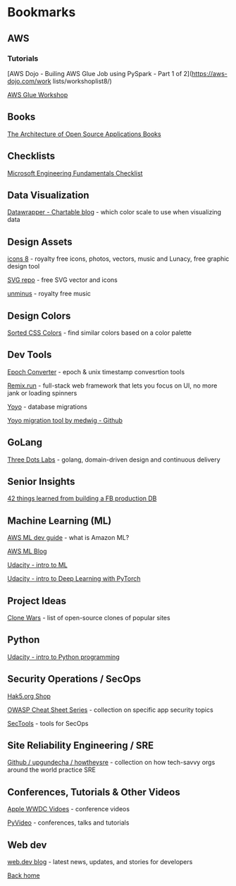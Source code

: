 # Bookmarks

## AWS

### Tutorials

[AWS Dojo - Builing AWS Glue Job using PySpark - Part 1 of 2](https://aws-dojo.com/work
lists/workshoplist8/)

[AWS Glue Workshop](https://aws-glue-intro.workshop.aws/intro.html)

## Books

[The Architecture of Open Source Applications Books](http://www.aosabook.org/en/)

## Checklists

[Microsoft Engineering Fundamentals Checklist](https://microsoft.github.io/code-with-engineering-playbook/ENG-FUNDAMENTALS-CHECKLIST/)

## Data Visualization

[Datawrapper - Chartable blog](https://blog.datawrapper.de/which-color-scale-to-use-in-data-vis/) - which color scale to use when visualizing data

## Design Assets

[icons 8](https://icons8.com/) - royalty free icons, photos, vectors, music and Lunacy, free graphic design tool

[SVG repo](https://www.svgrepo.com) - free SVG vector and icons

[unminus](https://www.unminus.com/) - royalty free music

## Design Colors

[Sorted CSS Colors](https://enes.in/sorted-colors/) - find similar colors based on a color palette

## Dev Tools

[Epoch Converter](https://www.epochconverter.com) - epoch & unix timestamp convesrtion tools

[Remix.run](https://remix.run) - full-stack web framework that lets you focus on UI, no more jank or loading spinners

[Yoyo](https://ollycope.com/software/yoyo/latest/) - database migrations

[Yoyo migration tool by medwig - Github](https://github.com/medwig/yoyo-migration-tutorial)

## GoLang

[Three Dots Labs](https://threedots.tech) - golang, domain-driven design and continuous delivery

## Senior Insights

[42 things learned from building a FB production DB](https://maheshba.bitbucket.io/blog/2021/10/19/42Things.html)

## Machine Learning (ML)

[AWS ML dev guide](https://docs.aws.amazon.com/machine-learning/latest/dg/what-is-amazon-machine-learning.html) - what is Amazon ML?

[AWS ML Blog](https://aws.amazon.com/blogs/machine-learning/)

[Udacity - intro to ML](https://www.udacity.com/course/intro-to-machine-learning--ud120)

[Udacity - intro to Deep Learning with PyTorch](https://www.udacity.com/course/deep-learning-pytorch--ud188)

## Project Ideas

[Clone Wars](https://gourav.io/clone-wars) - list of open-source clones of popular sites

## Python

[Udacity - intro to Python programming](https://classroom.udacity.com/courses/ud1110)

## Security Operations / SecOps

[Hak5.org Shop](https://shop.hak5.org)

[OWASP Cheat Sheet Series](https://cheatsheetseries.owasp.org/index.html) - collection on specific app security topics

[SecTools](https://sectools.org) - tools for SecOps

## Site Reliability Engineering / SRE

[Github / upgundecha / howtheysre](https://github.com/upgundecha/howtheysre) - collection on how tech-savvy orgs around the world practice SRE

## Conferences, Tutorials & Other Videos

[Apple WWDC Vidoes](https://developer.apple.com/videos/) - conference videos

[PyVideo](https://pyvideo.org/index.html) - conferences, talks and tutorials

## Web dev

[web.dev blog](hhttps://web.dev/blog/) - latest news, updates, and stories for developers

[Back home](./README.md)
